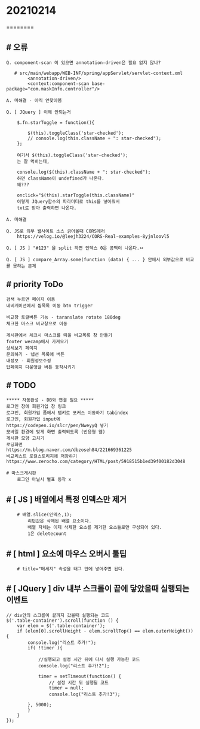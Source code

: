# 20210214
========

## # 오류
    Q. component-scan 이 있으면 annotation-driven은 필요 없지 않나?

       # src/main/webapp/WEB-INF/spring/appServlet/servlet-context.xml
            <annotation-driven/>
            <context:component-scan base-package="com.maskInfo.controller"/>

    A. 미해결 - 아직 안찾아봄

    Q. [ JQuery ] 이해 안되는거

        $.fn.starToggle = function(){
        
            $(this).toggleClass('star-checked');
            // console.log(this.className + ": star-checked");
        };

        여기서 $(this).toggleClass('star-checked');
        는 잘 먹히는데,

        console.log($(this).className + ": star-checked"); 
        하면 className이 undefined가 나온다.
        왜???

        onclick="$(this).starToggle(this.className)" 
        이렇게 JQuery함수의 파라미터로 this를 넣어줘서
        txt로 받아 출력하면 나온다.

    A. 미해결

    Q. JS로 외부 웹사이트 소스 긁어올때 CORS에러
        https://velog.io/@leejh3224/CORS-Real-examples-8yjnloovl5

    Q. [ JS ] "#123" 을 split 하면 인덱스 0은 공백이 나온다.ㅁ

    Q. [ JS ] compare_Array.some(function (data) { ... } 안에서 외부값으로 비교를 못하는 문제

## # priority ToDo

    검색 누르면 페이지 이동
    네비게이션에서 찜목록 이동 btn trigger

    비교창 토글버튼 기능 - taranslate rotate 180deg
    체크한 마스크 비교창으로 이동

    게시판에서 체크시 마스크를 띄울 비교목록 창 만들기
    footer wecamp에서 가져오기
    상세보기 페이지
    문의하기 - 넵션 목록애 버튼
    내정보 - 회원정보수정
    탑페이지 다운앵글 버튼 동작시키기

## # TODO
    ***** 자동완성 - DB와 연결 필요 *****
    로그인 창에 회원가입 창 링크
    로그인, 회원가입 폼에서 탭키로 포커스 이동하기 tabindex
    로그인, 회원가입 input에
    https://codepen.io/slcr/pen/NweyyQ 넣기
    모바일 환경에 맞게 화면 출력되도록 (반응형 웹)
    게시판 모양 고치기
    로딩화면 
    https://m.blog.naver.com/dbzoseh84/221669361225
    비교리스트 로컬스토리지에 저장하기
    https://www.zerocho.com/category/HTML/post/5918515b1ed39f00182d3048

    # 마스크게시판
        로그인 아닐시 별표 동작 x

## # [ JS ] 배열에서 특정 인덱스만 제거
        
        # 배열.slice(인덱스,1);
            리턴값은 삭제된 배열 요소이다.
            배열 자체는 이제 삭제한 요소를 제거한 요소들로만 구성되어 있다.
            1은 deletecount

## # [ html ] 요소에 마우스 오버시 툴팁
        # title="메세지" 속성을 태그 안에 넣어주면 된다.


## # [ JQuery ] div 내부 스크롤이 끝에 닿았을때 실행되는 이벤트

    // div안의 스크롤이 끝까지 갔을때 실행되는 코드 
    $('.table-container').scroll(function () {
        var elem = $('.table-container');
        if (elem[0].scrollHeight - elem.scrollTop() == elem.outerHeight()) {
            console.log("리스트 추가!");
            if( !timer ){
            
                //실행되고 설정 시간 뒤에 다시 실행 가능한 코드
                console.log("리스트 추가!2");
    
                timer = setTimeout(function() {
                    // 설정 시간 뒤 실행될 코드
                    timer = null;
                    console.log("리스트 추가!3");
    
            }, 5000);
            }
        }
    });


